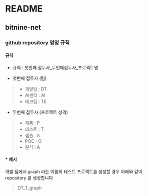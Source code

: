 # README
## bitnine-net

### github repository 명명 규칙

#### 규칙

- 규칙 : 첫번째 접두사_두번째접두사_프로젝트명

- 첫번째 접두사 (팀)
> - 개발팀 : DT
> - AI센터 : AI
> - 테크팀 : TE 

- 두번째 접두사 (프로젝트 성격)
> - 제품 : P
> - 테스트 : T
> - 샘플 : S
> - POC : O
> - 분석 : A

#### * 예시 
개발 팀에서 graph 라는 이름의 테스트 프로젝트를 생성할 경우 아래와 같이 repository 를 생성합니다
> DT_T_graph

